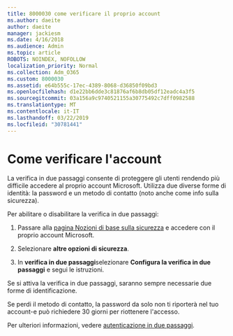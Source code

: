 ```yaml
---
title: 8000030 come verificare il proprio account
ms.author: daeite
author: daeite
manager: jackiesm
ms.date: 4/16/2018
ms.audience: Admin
ms.topic: article
ROBOTS: NOINDEX, NOFOLLOW
localization_priority: Normal
ms.collection: Adm_O365
ms.custom: 8000030
ms.assetid: e64b555c-17ec-4389-8068-d36850f09bd3
ms.openlocfilehash: d1e22bb6dde3c81876af6b8db05df12eadc4a3f5
ms.sourcegitcommit: 03a156a9c9740521155a30775492c7dff0982588
ms.translationtype: MT
ms.contentlocale: it-IT
ms.lasthandoff: 03/22/2019
ms.locfileid: "30781441"
---
```

# <a name="how-to-verify-your-account"></a>Come verificare l'account

La verifica in due passaggi consente di proteggere gli utenti rendendo più difficile accedere al proprio account Microsoft. Utilizza due diverse forme di identità: la password e un metodo di contatto (noto anche come info sulla sicurezza). 
  
Per abilitare o disabilitare la verifica in due passaggi:
  
1. Passare alla [pagina Nozioni di base sulla sicurezza](https://go.microsoft.com/fwlink/?linkid=842325) e accedere con il proprio account Microsoft. 
    
2. Selezionare **altre opzioni di sicurezza**. 
    
3. In **verifica in due passaggi**selezionare **Configura la verifica in due passaggi** e segui le istruzioni. 
    
Se si attiva la verifica in due passaggi, saranno sempre necessarie due forme di identificazione.
  
Se perdi il metodo di contatto, la password da solo non ti riporterà nel tuo account-e può richiedere 30 giorni per riottenere l'accesso. 
  
Per ulteriori informazioni, vedere [autenticazione in due passaggi](https://go.microsoft.com/fwlink/?linkid=872270).
  

